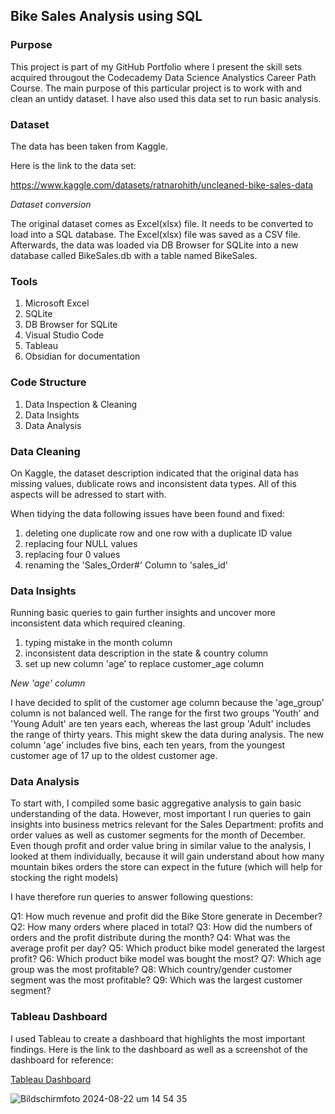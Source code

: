 ## Bike Sales Analysis using SQL
  
### Purpose

This project is part of my GitHub Portfolio where I present the skill sets acquired througout the Codecademy Data Science Analystics Career Path Course. The main purpose of this particular project is to work with and clean an untidy dataset. I have also used this data set to run basic analysis. 
### Dataset 

The data has been taken from Kaggle. 

Here is the link to the data set:

https://www.kaggle.com/datasets/ratnarohith/uncleaned-bike-sales-data

*Dataset conversion*

The original dataset comes as Excel(xlsx) file. It needs to be converted to load into a SQL database. The Excel(xlsx) file was saved as a CSV file. Afterwards, the data was loaded via DB Browser for SQLite into a new database called BikeSales.db with a table named BikeSales.
### Tools 

1) Microsoft Excel
2) SQLite 
3) DB Browser for SQLite 
4) Visual Studio Code
5) Tableau 
6) Obsidian for documentation

### Code Structure

1) Data Inspection & Cleaning
2) Data Insights 
3) Data Analysis 

### Data Cleaning

On Kaggle, the dataset description indicated that the original data has missing values, dublicate rows and inconsistent data types. All of this aspects will be adressed to start with.

When tidying the data following issues have been found and fixed:

1) deleting one duplicate row and one row with a duplicate ID value
2) replacing four NULL values 
3) replacing four 0 values 
4) renaming the 'Sales_Order#' Column to 'sales_id'

### Data Insights 

Running basic queries to gain further insights and uncover more inconsistent data which required cleaning. 

1) typing mistake in the month column
2) inconsistent data description in the state & country column
3) set up new column 'age' to replace customer_age column 

*New 'age' column* 

I have decided to split of the customer age column because the 'age_group' column is not balanced well. The range for the first two groups 'Youth' and 'Young Adult' are ten years each, whereas the last group 'Adult' includes the range of thirty years. This might skew the data during analysis. The new column 'age' includes five bins, each ten years, from the youngest customer age of 17 up to the oldest customer age.

### Data Analysis 

To start with, I compiled some basic aggregative analysis to gain basic understanding of the data. However, most important I run queries to gain insights into business metrics relevant for the Sales Department: profits and order values as well as customer segments for the month of December. 
Even though profit and order value bring in similar value to the analysis, I looked at them individually, because it will gain understand about how many mountain bikes orders the store can expect in the future (which will help for stocking the right models)

I have therefore run queries to answer following questions: 

Q1: How much revenue and profit did the Bike Store generate in December?
Q2: How many orders where placed in total?
Q3: How did the numbers of orders and the profit distribute during the month?
Q4: What was the average profit per day?
Q5: Which product bike model generated the largest profit?
Q6: Which product bike model was bought the most?
Q7: Which age group was the most profitable?
Q8: Which country/gender customer segment was the most profitable?
Q9: Which was the largest customer segment?

### Tableau Dashboard

I used Tableau to create a dashboard that highlights the most important findings. Here is the link to the dashboard as well as a screenshot of the dashboard for reference:

[Tableau Dashboard](https://public.tableau.com/views/BikeSalesData_17241743948190/SalesAnalysisBikeStore?:language=de-DE&:sid=&:redirect=auth&:display_count=n&:origin=viz_share_link)

![Bildschirmfoto 2024-08-22 um 14 54 35](https://github.com/user-attachments/assets/50f002d3-452c-420b-8936-09b46176dfdd)

